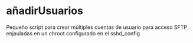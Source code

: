 añadirUsuarios
==============
Pequeño script para crear múltiples cuentas de usuario para acceso SFTP enjauladas en un chroot configurado en el sshd_config
